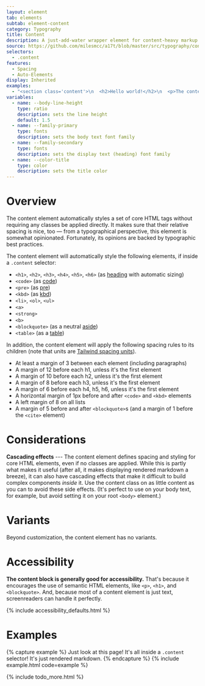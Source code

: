 ```yaml
---
layout: element
tab: elements
subtab: element-content
category: Typography
title: Content
description: A just-add-water wrapper element for content-heavy markup
source: https://github.com/milesmcc/a17t/blob/master/src/typography/content.css
selectors:
  - .content
features:
  - Spacing
  - Auto-Elements
display: Inherited
examples:
  - "<section class='content'>\n  <h2>Hello world!</h2>\n  <p>The content element makes sure things like spacing, colors, and sizing\n    look right for the 'classic' HTML content tags.</p>\n  <blockquote>\n    <p>It's very helpful for rendering markdown!</p>\n    <p>Have as many paragraphs as you want.</p>\n    <cite>&mdash; Miles McCain</cite>\n  </blockquote>\n</section>"
variables:
  - name: --body-line-height
    type: ratio
    description: sets the line height
    default: 1.5
  - name: --family-primary
    type: fonts
    description: sets the body text font family
  - name: --family-secondary
    type: fonts
    description: sets the display text (heading) font family
  - name: --color-title
    type: color
    description: sets the title color
---
```


# Overview

The content element automatically styles a set of core HTML tags without requiring any classes be applied directly. It makes sure that their relative spacing is nice, too &mdash; from a typographical perspective, this element is somewhat opinionated. Fortunately, its opinions are backed by typographic best practices.

The content element will automatically style the following elements, if inside a `.content` selector:

* `<h1>`, `<h2>`, `<h3>`, `<h4>`, `<h5>`, `<h6>` (as [heading](/typography/heading) with automatic sizing)
* `<code>` (as [code](/typography/code))
* `<pre>` (as [pre](/typography/pre))
* `<kbd>` (as [kbd](/typography/kbd))
* `<li>`, `<ol>`, `<ul>`
* `<a>`
* `<strong>`
* `<b>`
* `<blockquote>` (as a neutral [aside](/layout/aside))
* `<table>` (as a [table](/information/table))

In addition, the content element will apply the following spacing rules to its children (note that units are [Tailwind spacing units](https://tailwindcss.com/docs/margin/)).

* At least a margin of 3 between each element (including paragraphs)
* A margin of 12 before each h1, unless it's the first element
* A margin of 10 before each h2, unless it's the first element
* A margin of 8 before each h3, unless it's the first element
* A margin of 6 before each h4, h5, h6, unless it's the first element
* A horizontal margin of 1px before and after `<code>` and `<kbd>` elements
* A left margin of 8 on all lists
* A margin of 5 before and after `<blockquote>`s (and a margin of 1 before the `<cite>` element)   

# Considerations

**Cascading effects** --- The content element defines spacing and styling for core HTML elements, even if no classes are applied. While this is partly what makes it useful (after all, it makes displaying rendered markdown a breeze), it can also have cascading effects that make it difficult to build complex components _inside_ it. Use the content class on as little content as you can to avoid these side effects. (It's perfect to use on your body text, for example, but avoid setting it on your root `<body>` element.)

# Variants

Beyond customization, the content element has no variants.

# Accessibility

**The content block is generally good for accessibility.** That's because it encourages the use of semantic HTML elements, like `<p>`, `<h1>`, and `<blockquote>`. And, because most of a content element is just text, screenreaders can handle it perfectly.

{% include accessibility_defaults.html %}

# Examples

{% capture example %}
Just look at this page! It's all inside a <code>.content</code> selector! It's just rendered markdown.
{% endcapture %}
{% include example.html code=example %}

{% include todo_more.html %}
